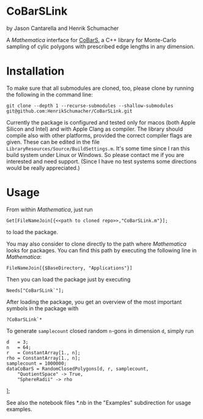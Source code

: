 # CoBarSLink
by Jason Cantarella and Henrik Schumacher


A _Mathematica_ interface for [CoBarS](https://github.com/HenrikSchumacher/CoBarS), a C++ library for Monte-Carlo sampling of cylic polygons with prescribed edge lengths in any dimension.

# Installation

To make sure that all submodules are cloned, too, please clone by running the following in the command line:

    git clone --depth 1 --recurse-submodules --shallow-submodules git@github.com:HenrikSchumacher/CoBarSLink.git

Currently the package is configured and tested only for macos (both Apple Silicon and Intel) and with Apple Clang as compiler. The library should compile also with other platforms, provided the correct compiler flags are given. These can be edited in the file `LibraryResources/Source/BuildSettings.m`. It's some time since I ran this build system under Linux or Windows. So please contact me if you are interested and need support. (Since I have no test systems some directions would be really appreciated.)

# Usage

From within _Mathematica_, just run 

    Get[FileNameJoin[{<<path to cloned repo>>,"CoBarSLink.m"}];
    
to load the package.

You may also consider to clone directly to the path where _Mathematica_ looks for packages. You can find this path by executing the following line in _Mathematica_:

    FileNameJoin[{$BaseDirectory, "Applications"}]
    
Then you can load the package just by executing

    Needs["CoBarSLink`"];
    
After loading the package, you get an overview of the most important symbols in the package with

    ?CoBarSLink`*
    
To generate `samplecount` closed random `n`-gons in dimension `d`, simply run

    d   = 3;
    n   = 64;
    r   = ConstantArray[1., n];
    rho = ConstantArray[1., n];
    samplecount = 1000000;
    dataCoBarS = RandomClosedPolygons[d, r, samplecount,
        "QuotientSpace" -> True,
        "SphereRadii" -> rho
   ];
    
See also the notebook files *.nb in the "Examples" subdirection for usage examples.

